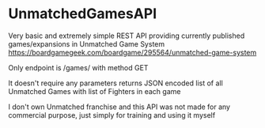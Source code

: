 # UnmatchedGamesAPI

Very basic and extremely simple REST API providing currently published games/expansions in Unmatched Game System 
https://boardgamegeek.com/boardgame/295564/unmatched-game-system

Only endpoint is /games/ with method GET

It doesn't require any parameters returns JSON encoded list of all Unmatched Games with list of Fighters in each game

I don't own Unmatched franchise and this API was not made for any commercial purpose, just simply for training and using it myself
